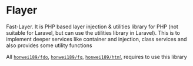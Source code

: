 # Flayer
Fast-Layer.  It is PHP based layer injection & utilities library for PHP (not suitable for Laravel, but can use the utilities library in Laravel).  This is to implement deeper services like container and injection, class services and also provides some utility functions

All [`honwei189/fdo`](https://github.com/honwei189/fdo.git), [`honwei189/fq`](https://github.com/honwei189/fq.git), [`honwei189/html`](https://github.com/honwei189/html.git) requires to use this library